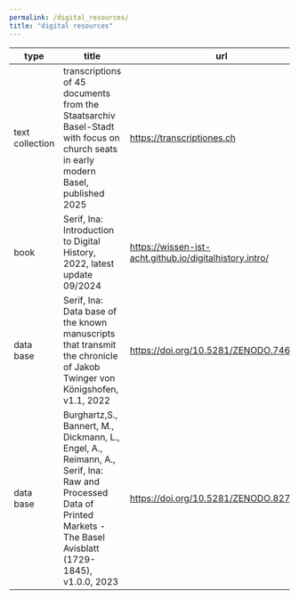 ```yaml
---
permalink: /digital_resources/
title: "digital resources"
---
```


| type | title | url |
|----------|----------|----------|
| text collection | transcriptions of 45 documents from the Staatsarchiv Basel-Stadt with focus on church seats in early modern Basel, published 2025 | <https://transcriptiones.ch> |
| book    | Serif, Ina: Introduction to Digital History, 2022, latest update 09/2024  |  <https://wissen-ist-acht.github.io/digitalhistory.intro/>   |
| data base    | Serif, Ina: Data base of the known manuscripts that transmit the chronicle of Jakob Twinger von Königshofen, v1.1, 2022   |<https://doi.org/10.5281/ZENODO.7469112>  |
| data base    | Burghartz,S., Bannert, M., Dickmann, L., Engel, A., Reimann, A., Serif, Ina: Raw and Processed Data of Printed Markets - The Basel Avisblatt (1729-1845), v1.0.0, 2023   | <https://doi.org/10.5281/ZENODO.8278751>  |

